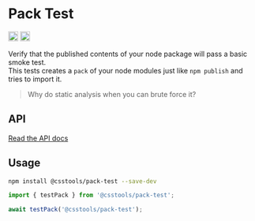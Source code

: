# Pack Test

[<img alt="npm version" src="https://img.shields.io/npm/v/@csstools/pack-test.svg" height="20">][npm-url]
[<img alt="Build Status" src="https://github.com/csstools/postcss-plugins/workflows/test/badge.svg" height="20">][cli-url]

Verify that the published contents of your node package will pass a basic smoke test.  
This tests creates a `pack` of your node modules just like `npm publish` and tries to import it.

> Why do static analysis when you can brute force it?

## API

[Read the API docs](./docs/pack-test.md)

## Usage

```bash
npm install @csstools/pack-test --save-dev
```

```js
import { testPack } from '@csstools/pack-test';

await testPack('@csstools/pack-test');
```

[cli-url]: https://github.com/csstools/postcss-plugins/actions/workflows/test.yml?query=workflow/test
[npm-url]: https://www.npmjs.com/package/@csstools/pack-test
